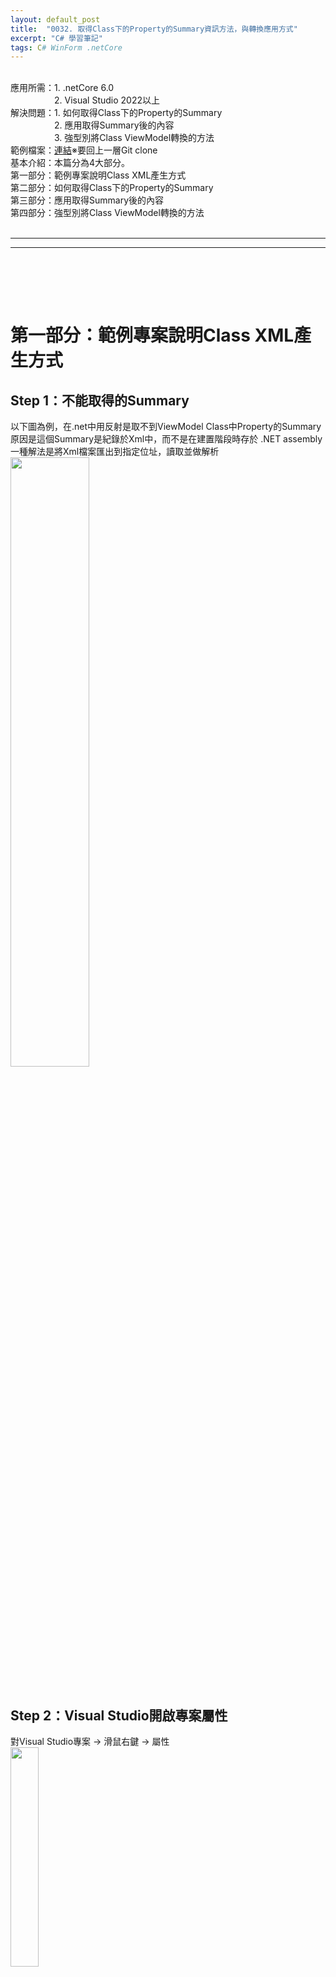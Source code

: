 ```yaml
---
layout: default_post
title:  "0032. 取得Class下的Property的Summary資訊方法，與轉換應用方式"
excerpt: "C# 學習筆記"
tags: C# WinForm .netCore
---
```

<div class="summary">
<br/>應用所需：1. .netCore 6.0
<br/>&emsp;&emsp;&emsp;&emsp;&emsp;2. Visual Studio 2022以上
<br/>解決問題：1. 如何取得Class下的Property的Summary
<br/>&emsp;&emsp;&emsp;&emsp;&emsp;2. 應用取得Summary後的內容
<br/>&emsp;&emsp;&emsp;&emsp;&emsp;3. 強型別將Class ViewModel轉換的方法
<br/>範例檔案：<a href="https://github.com/gotoa1234/MyBlogExample/tree/main/GetClassAndPropertyDescriptionExample">連結</a>※要回上一層Git clone
<br/>基本介紹：本篇分為4大部分。
<br/>第一部分：範例專案說明Class XML產生方式
<br/>第二部分：如何取得Class下的Property的Summary
<br/>第三部分：應用取得Summary後的內容
<br/>第四部分：強型別將Class ViewModel轉換的方法
</div>

<div class="title">
    <br/><hr class="titleinner">
	<span></span>
	<hr class="titleinner"><br/>
</div>


<br/><br/>
<h1>第一部分：範例專案說明Class XML產生方式</h1>
<h2>Step 1：不能取得的Summary</h2>
以下圖為例，在.net中用反射是取不到ViewModel Class中Property的Summary
<br/>原因是這個Summary是紀錄於Xml中，而不是在建置階段時存於 .NET assembly
<br/>一種解法是將Xml檔案匯出到指定位址，讀取並做解析
<br/> <img src="/assets/image/LearnNote/2022_06_23_1_1.jpg" width="50%" height="50%" />
<br/><br/>

<h2>Step 2：Visual Studio開啟專案屬性</h2>
對Visual Studio專案 -> 滑鼠右鍵 -> 屬性
<br/> <img src="/assets/image/LearnNote/2022_06_23_1_2.jpg" width="30%" height="30%" />
<br/><br/>

<h2>Step 3：Visual Studio開啟專案屬性</h2>
依序選擇："建置" -> "輸入" -> "產生包含API文件的檔案"打勾
<br/>打勾完成後"建置"專案，使其產生.xml檔案
<br/>※這是Visual Studio 2022 的畫面，每個版本屬性裡面多少會有差異
<br/> <img src="/assets/image/LearnNote/2022_06_23_1_3.jpg" width="75%" height="75%" />
<br/><br/>

<h2>Step 4：到輸出的.Xml檔案位置</h2>
對Visual Studio專案 -> 滑鼠右鍵 -> 在檔案總管中開啟資料夾
<br/> <img src="/assets/image/LearnNote/2022_06_23_1_4.jpg" width="30%" height="30%" />
<br/><br/>

<h2>Step 5：看到Xml檔案</h2>
檔案路徑會在Debug 或 Release 底下，這邊是Debug的路徑下

```batch 
$\bin\Debug\net6.0-windows\GetClassAndPropertyDescriptionExample.xml
```

<br/> <img src="/assets/image/LearnNote/2022_06_23_1_5.jpg" width="50%" height="50%" />
<br/><br/>

<h2>Step 6：說明XML與Class關係</h2>
開啟XML檔案後，與原範例專案比較可以發現Class內的所有Summary資訊都可以匹配到
<br/> <img src="/assets/image/LearnNote/2022_06_23_1_6.jpg" width="100%" height="100%" />
<br/><br/>



<br/><br/>
<h1>第二部分：如何取得Class下的Property的Summary</h1>
<h2>Step 1：代碼範例中的專案架構</h2>
範例專案架構如下，檔案3個
<br/>1. 主程式：所有的轉換邏輯與取得路徑與畫面顯示皆在此檔案
<br/>2. 原Class：ViewMode含有的Property與Summary
<br/>3. 改Class：在第3部分應用章節用到，為對應原Class ViewModel的Property與Summary
<br/> <img src="/assets/image/LearnNote/2022_06_23_1_7.jpg" width="30%" height="30%" />
<br/><br/>

<h2>Step 2：Demo WinForm介面 - 1.查詢按鈕</h2>
介面如下，主要有3個區塊
<br/>1. 輸入ClassName：輸入ViewModel的完整路徑，才可以查出Class 
<br/>2. 功能區塊：主要有3個功能，第二部分會介紹 "1.查詢" 功能
<br/>3. 輸出結果：執行的結果會顯示在此
<br/> <img src="/assets/image/LearnNote/2022_06_23_1_8.jpg" width="50%" height="50%" />
<br/><br/>

<h2>Step 3：Demo WinForm介面 - 使用方法</h2>
開啟範例檔案中的Class檔案，取得 命名空間 + ClassName
<br/>並且組成後貼到下面的TextBox上
<br/> <img src="/assets/image/LearnNote/2022_06_23_1_9.jpg" width="50%" height="50%" />
<br/><br/>

<h2>Step 4：Demo WinForm介面 - 執行結果</h2>
按下查詢後，可以取得該Class的Summary 與Propery Name 
<br/> <img src="/assets/image/LearnNote/2022_06_23_1_10.jpg" width="50%" height="50%" />
<br/><br/>

<h2>Step 5：查詢XML-代碼區塊</h2>
開啟主程式代碼，會有關於"1.查詢" 按鈕的功能Region 
<br/>1. 點擊查詢按鈕事件
<br/>2. 檢核 Xml檔案是否存在
<br/>3. 解析XML檔案，並回傳到UI畫面上
<br/> <img src="/assets/image/LearnNote/2022_06_23_1_11.jpg" width="50%" height="50%" />
<br/><br/>

<h2>Step 6：查詢XML-查詢事件與檢核存在</h2>
1. 載入XML

```C#
  _docuDoc.Load(_xmlPath); 
```

<br/>2. 取得Property屬性的資料 P: 開頭  

```C#
_docuDoc.SelectNodes("//member[starts-with(@name, '" + $@"P:{className}" + "')]");
```

<br/>3. Regex 正則表示式截斷出資料 

```C#
var dictionary = new Dictionary<string, string>();
Regex filter = new Regex(@"\..*$");
for (int i = 0; i < xmlDocuOfMethod.Count; i++)
{
    var nameTag = xmlDocuOfMethod[i].Attributes["name"].Value.Replace(className, "");
    var name = filter.Match(nameTag).Value.Replace(".", ""); ;
    var summary = xmlDocuOfMethod[i].InnerText;
    dictionary.Add(name, summary);
}
```

<br/>4. 最後輸出到畫面上，完整代碼如下：

``` C#
/// <summary>
/// 【1】 取得特定的Class裡面的PropertyName 與 Summary
/// </summary>
private void GetSpecifyClassNameInfomation(string className)
{
    var _docuDoc = new System.Xml.XmlDocument();
    _docuDoc.Load(_xmlPath);
    var xmlDocuOfMethod = _docuDoc.SelectNodes(
        "//member[starts-with(@name, '" + $@"P:{className}" + "')]");
    if (xmlDocuOfMethod != null)
    {
        var dictionary = new Dictionary<string, string>();
        Regex filter = new Regex(@"\..*$");
        for (int i = 0; i < xmlDocuOfMethod.Count; i++)
        {
            var nameTag = xmlDocuOfMethod[i].Attributes["name"].Value.Replace(className, "");
            var name = filter.Match(nameTag).Value.Replace(".", ""); ;
            var summary = xmlDocuOfMethod[i].InnerText;
            dictionary.Add(name, summary);
        }
        var resultString = new StringBuilder();
        foreach (var dicItem in dictionary)
        {
            resultString.AppendLine($"PropertyName：{dicItem.Key}");
            resultString.AppendLine($"Summary：{dicItem.Value.Replace("\r\n", "").Trim()}");
            resultString.AppendLine();
        }
        ConverttextBoxMessage.Text = resultString.ToString();
    }
        }
```

<br/><br/>

<br/><br/>
<h1>第三部分：應用取得Summary後的內容</h1>
<h2>Step 1：假設有一個需求，Class做Mapping</h2>
假設有一需求：需要將原本的Login物件裡面的名稱全部重新命名，但原本的要保留
<br/>並且新的Login物件要與原本的Login物件 1對1
<br/>假設Property有100個項目，用手寫必定會瘋掉，這時就可以借助XML解析的方式
<br/> <img src="/assets/image/LearnNote/2022_06_23_1_12.jpg" width="50%" height="50%" />
<br/><br/>

<h2>Step 2：Demo WinForm介面 - 使用轉換方法</h2>
開啟範例檔案中的Change.LoginViewModel.cs 的檔案，取得 命名空間 + ClassName
<br/>並且組成後貼到下面的TextBox上
<br/> <img src="/assets/image/LearnNote/2022_06_23_1_13.jpg" width="50%" height="50%" />
<br/><br/>

<h2>Step 3：Demo WinForm介面 - 貼上代碼完成</h2>
1. 執行"2.轉換對應物件"，結果會輸出到下方
<br/>2. 再將代碼貼上到程式碼中，即可完成轉換
<br/>※此為範例，因為有Xml檔案，可以連Method都全部撰寫，達到完全自動化產代碼
<br/> <img src="/assets/image/LearnNote/2022_06_23_1_14.jpg" width="50%" height="50%" />
<br/><br/>

<h2>Step 4：轉換對應物件-代碼區塊 </h2>
開啟主程式代碼，會有關於"2.轉換對應物件按鈕" 按鈕的功能Region 
<br/>1. 轉換對應物件按鈕
<br/>2. 取得客製的Mapping 代碼
<br/> <img src="/assets/image/LearnNote/2022_06_23_1_15.jpg" width="50%" height="50%" />
<br/><br/>


<h2>Step 5：轉換對應物件-取得輸出的Code</h2>
1. 檢核部分跳過不在敘述，可參考第二部分
<br/>2.取出Summary中的原字，與改變後的對應值
<br/><img src="/assets/image/LearnNote/2022_06_23_1_16.jpg" width="30%" height="30%" />
<br/>3. 將XML取回的資料二次使用，解析出遇到的第一段英文與數字"[A-Za-z0-9]+"，做為名稱

```C#
var resultString = new StringBuilder();
foreach (var dicItem in dictionary)
{
    string path = "P:" + className + "." + dicItem.Key;
    XmlNode findXmlDocuOfMethod = _docuDoc.SelectSingleNode(
        "//member[starts-with(@name, '" + path + "')]");
    var filterWord = new Regex(@"[A-Za-z0-9]+");
    var match = filterWord.Match(findXmlDocuOfMethod.InnerText.Replace("\r\n", ""));
    //match.Groups[0].Value  取得原名稱
    //prop.Name 取得新名稱
    if (match.Success)
    {
        resultString.AppendLine($@"{dicItem.Key} = input.{match.Groups[0].Value},");
    }
}
```

<br/>4. 最後輸出到畫面上，完整代碼如下：

```C#

/// <summary>
/// 【2】 取得客製的Mapping 代碼
/// </summary>
private void GetSpecifyClassNameConvertObjecString(string className)
{
    var _docuDoc = new System.Xml.XmlDocument();
    _docuDoc.Load(_xmlPath);
    var xmlDocuOfMethod = _docuDoc.SelectNodes(
        "//member[starts-with(@name, '" + $@"P:{className}" + "')]");
    if (xmlDocuOfMethod != null)
    {
        var dictionary = new Dictionary<string, string>();
        Regex filter = new Regex(@"\..*$");
        for (int i = 0; i < xmlDocuOfMethod.Count; i++)
        {
            var nameTag = xmlDocuOfMethod[i].Attributes["name"].Value.Replace(className, "");
            var name = filter.Match(nameTag).Value.Replace(".", ""); ;
            var summary = xmlDocuOfMethod[i].InnerText;
            dictionary.Add(name, summary);
        }
        var resultString = new StringBuilder();
        foreach (var dicItem in dictionary)
        {
            string path = "P:" + className + "." + dicItem.Key;
            XmlNode findXmlDocuOfMethod = _docuDoc.SelectSingleNode(
                "//member[starts-with(@name, '" + path + "')]");
            var filterWord = new Regex(@"[A-Za-z0-9]+");
            var match = filterWord.Match(findXmlDocuOfMethod.InnerText.Replace("\r\n", ""));
            //match.Groups[0].Value  取得原名稱
            //prop.Name 取得新名稱
            if (match.Success)
            {
                resultString.AppendLine($@"{dicItem.Key} = input.{match.Groups[0].Value},");
            }
        }
        ConverttextBoxMessage.Text = resultString.ToString();
    }
}

```

<br/><br/>
<h1>第四部分：強型別將Class ViewModel轉換的方法</h1>
<h2>Step 1：Demo WinForm介面 - 轉換已存在物件</h2>
另一種方法是將代碼裡的指定Class，直接進行轉換
<br/>執行按鈕"3.轉換已存在物件"
<br/>如下執行結果可以直接取得
<br/><img src="/assets/image/LearnNote/2022_06_23_1_17.jpg" width="50%" height="50%" />
<br/><br/>

<h2>Step 2：轉換已存在物件-代碼區塊</h2>
開啟主程式代碼，會有關於"3.轉換已存在物件" 按鈕的功能Region 
<br/>1. 按鈕事件-取得強型別類型的物件內容方法
<br/>2. 泛型物件轉換，將指定的Class丟進去做轉換
<br/> <img src="/assets/image/LearnNote/2022_06_23_1_18.jpg" width="50%" height="50%" />
<br/><br/>

<h2>Step 3：轉換已存在物件-代碼區塊</h2>
1. 檢核部分跳過不在敘述，可參考第二部分
<br/>2.核心是typeof(T) 取出，LoginViewModel的PropertyName以做為搜尋條件

```C#
var properties = typeof(T).GetProperties();

foreach (var prop in properties)
{
   //prop.Name
}
```

<br/>3. 完整泛型轉換代碼如下

```C#
/// <summary>
///【3】 泛型物件轉換
/// </summary>
private void LoadXml<T>()
{
    var properties = typeof(T).GetProperties();
    var _docuDoc = new System.Xml.XmlDocument();
    _docuDoc.Load(_xmlPath)
    var resultString = string.Empty;
    foreach (var prop in properties)
    {
        var fullname = prop.DeclaringType.FullName.Replace('+', '.');
        string path = "P:" + fullname + "." + prop.Name
        XmlNode xmlDocuOfMethod = _docuDoc.SelectSingleNode(
            "//member[starts-with(@name, '" + path + "')]");
        Regex filter = new Regex(@"([A-Za-z]+)");
        var match = filter.Match(xmlDocuOfMethod.InnerText.Replace("\r\n", ""));
        //match.Groups[0].Value  取得原名稱
        //prop.Name 取得新名稱
        if (match.Success)
        {
            resultString += $@"{prop.Name} = input.{match.Groups[0].Value}," + Environment.NewLine;
        }
        ConverttextBoxMessage.Text = resultString; 
    }
}
```
<br/><br/>

